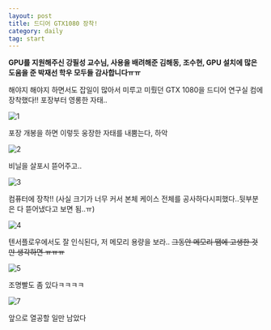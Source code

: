 ```yaml
---
layout: post
title: 드디어 GTX1080 장착!
category: daily
tag: start
---
```


**GPU를 지원해주신 강필성 교수님, 사용을 배려해준 김해동, 조수현, GPU 설치에 많은 도움을 준 박재선 학우 모두들 감사합니다ㅠㅠ**



해야지 해야지 하면서도 잡일이 많아서 미루고 미뤘던 GTX 1080을 드디어 연구실 컴에 장착했다!! 포장부터 영롱한 자태..

![1](http://i.imgur.com/Gbaz3BA.jpg)

포장 개봉을 하면 이렇듯 웅장한 자태를 내뿜는다, 하악

![2](http://i.imgur.com/UYME9Py.jpg)

비닐을 살포시 뜯어주고..

![3](http://i.imgur.com/4JIo0xA.jpg)

컴퓨터에 장착!! (사실 크기가 너무 커서 본체 케이스 전체를 공사하다시피했다..뒷부분은 다 뜯어냈다고 보면 됨..ㅠ)

![4](http://i.imgur.com/WyL0uXc.jpg)

텐서플로우에서도 잘 인식된다, 저 메모리 용량을 보라.. ~~그동안 메모리 땜에 고생한 것만 생각하면 ㅠㅠㅠ~~

![5](http://i.imgur.com/2f0vi0C.jpg)

조명빨도 좀 있다ㅋㅋㅋㅋ 

![7](http://i.imgur.com/tAK6sB5.jpg)

앞으로 열공할 일만 남았다